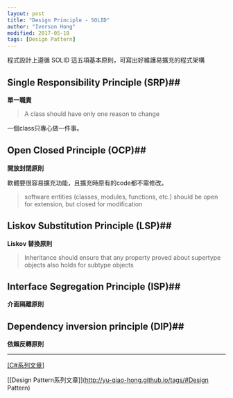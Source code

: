 ```yaml
---
layout: post
title: "Design Principle - SOLID"
author: "Iverson Hong"
modified: 2017-05-18
tags: [Design Pattern]
---
```


程式設計上遵循 SOLID 這五項基本原則，可寫出好維護易擴充的程式架構
 
## Single Responsibility Principle (SRP)##

**單一職責**

> A class should have only one reason to change

一個class只專心做一件事。

## Open Closed Principle (OCP)##

**開放封閉原則**

軟體要很容易擴充功能，且擴充時原有的code都不需修改。

> software entities (classes, modules, functions, etc.) should be open for extension, but closed for modification

## Liskov Substitution Principle (LSP)##

**Liskov 替換原則**

> Inheritance should ensure that any property proved about supertype objects also holds for subtype objects

## Interface Segregation Principle (ISP)##

**介面隔離原則**

## Dependency inversion principle (DIP)##

**依賴反轉原則**

----------

[[C#系列文章]](http://yu-qiao-hong.github.io/tags/#C#)

[[Design Pattern系列文章]](http://yu-qiao-hong.github.io/tags/#Design Pattern)